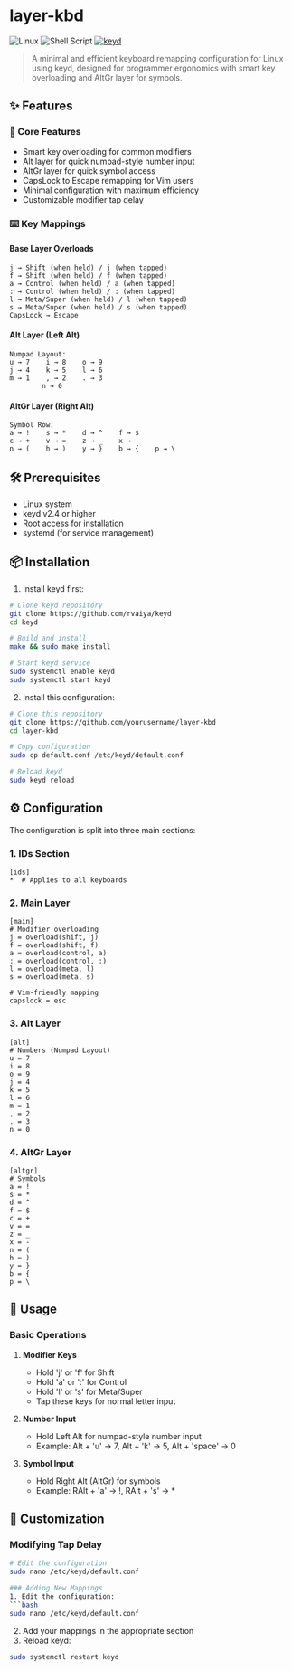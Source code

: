 # layer-kbd

![Linux](https://img.shields.io/badge/Linux-FCC624?style=for-the-badge&logo=linux&logoColor=black)
![Shell Script](https://img.shields.io/badge/shell_script-%23121011.svg?style=for-the-badge&logo=gnu-bash&logoColor=white)
[![keyd](https://img.shields.io/badge/keyd-v2.4+-blue?style=for-the-badge)](https://github.com/rvaiya/keyd)

> A minimal and efficient keyboard remapping configuration for Linux using keyd, designed for programmer ergonomics with smart key overloading and AltGr layer for symbols.

## ✨ Features

### 🎯 Core Features
- Smart key overloading for common modifiers
- Alt layer for quick numpad-style number input
- AltGr layer for quick symbol access
- CapsLock to Escape remapping for Vim users
- Minimal configuration with maximum efficiency
- Customizable modifier tap delay

### ⌨️ Key Mappings

#### Base Layer Overloads
```
j → Shift (when held) / j (when tapped)
f → Shift (when held) / f (when tapped)
a → Control (when held) / a (when tapped)
: → Control (when held) / : (when tapped)
l → Meta/Super (when held) / l (when tapped)
s → Meta/Super (when held) / s (when tapped)
CapsLock → Escape
```

#### Alt Layer (Left Alt)
```
Numpad Layout:
u → 7    i → 8    o → 9
j → 4    k → 5    l → 6
m → 1    , → 2    . → 3
        n → 0
```

#### AltGr Layer (Right Alt)
```
Symbol Row:
a → !    s → *    d → ^    f → $    
c → +    v → =    z → _    x → -
n → (    h → )    y → }    b → {    p → \
```

## 🛠️ Prerequisites

- Linux system
- keyd v2.4 or higher
- Root access for installation
- systemd (for service management)

## 📦 Installation

1. Install keyd first:
```bash
# Clone keyd repository
git clone https://github.com/rvaiya/keyd
cd keyd

# Build and install
make && sudo make install

# Start keyd service
sudo systemctl enable keyd
sudo systemctl start keyd
```

2. Install this configuration:
```bash
# Clone this repository
git clone https://github.com/yourusername/layer-kbd
cd layer-kbd

# Copy configuration
sudo cp default.conf /etc/keyd/default.conf

# Reload keyd
sudo keyd reload
```

## ⚙️ Configuration

The configuration is split into three main sections:

### 1. IDs Section
```
[ids]
*  # Applies to all keyboards
```

### 2. Main Layer
```
[main]
# Modifier overloading
j = overload(shift, j)
f = overload(shift, f)
a = overload(control, a)
: = overload(control, :)
l = overload(meta, l)
s = overload(meta, s)

# Vim-friendly mapping
capslock = esc
```

### 3. Alt Layer
```
[alt]
# Numbers (Numpad Layout)
u = 7
i = 8
o = 9
j = 4
k = 5
l = 6
m = 1
, = 2
. = 3
n = 0
```

### 4. AltGr Layer
```
[altgr]
# Symbols
a = !
s = *
d = ^
f = $
c = +
v = =
z = _
x = -
n = (
h = )
y = }
b = {
p = \
```

## 🚀 Usage

### Basic Operations

1. **Modifier Keys**
   - Hold 'j' or 'f' for Shift
   - Hold 'a' or ':' for Control
   - Hold 'l' or 's' for Meta/Super
   - Tap these keys for normal letter input

2. **Number Input**
   - Hold Left Alt for numpad-style number input
   - Example: Alt + 'u' → 7, Alt + 'k' → 5, Alt + 'space' → 0

3. **Symbol Input**
   - Hold Right Alt (AltGr) for symbols
   - Example: RAlt + 'a' → !, RAlt + 's' → *

## 🔧 Customization

### Modifying Tap Delay
```bash
# Edit the configuration
sudo nano /etc/keyd/default.conf

### Adding New Mappings
1. Edit the configuration:
```bash
sudo nano /etc/keyd/default.conf
```
2. Add your mappings in the appropriate section
3. Reload keyd:
```bash
sudo systemctl restart keyd
```
